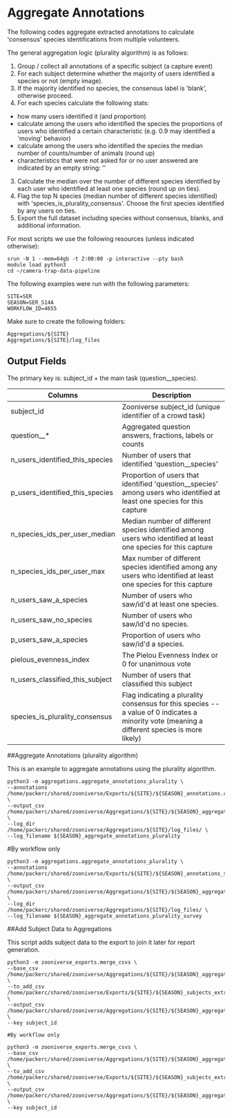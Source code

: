 # Aggregate Annotations
The following codes aggregate extracted annotations to calculate 'consensus' species identifications from multiple volunteers.

The general aggregation logic (plurality algorithm) is as follows:

1. Group / collect all annotations of a specific subject (a capture event)
2. For each subject determine whether the majority of users identified a species or not (empty image).
3. If the majority identified no species, the consensus label is 'blank', otherwise proceed.
4. For each species calculate the following stats:
  - how many users identified it (and proportion)
  - calculate among the users who identified the species the proportions of users who identified a certain characteristic (e.g. 0.9 may identified a 'moving' behavior)
  - calculate among the users who identified the species the median number of counts/number of animals (round up)
  - characteristics that were not asked for or no user answered are indicated by an empty string: ''
3. Calculate the median over the number of different species identified by each user who identified at least one species (round up on ties).
4. Flag the top N species (median number of different species identified) with 'species_is_plurality_consensus'. Choose the first species identified by any users on ties.
5. Export the full dataset including species without consensus, blanks, and additional information.


For most scripts we use the following resources (unless indicated otherwise):
```
srun -N 1 --mem=64gb -t 2:00:00 -p interactive --pty bash
module load python3
cd ~/camera-trap-data-pipeline
```

The following examples were run with the following parameters:
```
SITE=SER
SEASON=SER_S14A
WORKFLOW_ID=4655
```

Make sure to create the following folders:
```
Aggregations/${SITE}
Aggregations/${SITE}/log_files
```

## Output Fields

The primary key is: subject_id + the main task (question__species).

| Columns   | Description |
| --------- | ----------- |
|subject_id | Zooniverse subject_id (unique identifier of a crowd task)
|question__* | Aggregated question answers, fractions, labels or counts
|n_users_identified_this_species | Number of users that identified 'question__species'
|p_users_identified_this_species | Proportion of users that identified 'question__species' among users who identified at least one species for this capture
|n_species_ids_per_user_median | Median number of different species identified among users who identified at least one species for this capture
|n_species_ids_per_user_max | Max number of different species identified among any users who identified at least one species for this capture
|n_users_saw_a_species| Number of users who saw/id'd at least one species.
|n_users_saw_no_species| Number of users who saw/id'd no species.
|p_users_saw_a_species| Proportion of users who saw/id'd a species.
|pielous_evenness_index| The Pielou Evenness Index or 0 for unanimous vote
|n_users_classified_this_subject | Number of users that classified this subject
|species_is_plurality_consensus | Flag indicating a plurality consensus for this species -- a value of 0 indicates a minority vote (meaning a different species is more likely)

##Aggregate Annotations (plurality algorithm)

This is an example to aggregate annotations using the plurality algorithm.

```
python3 -m aggregations.aggregate_annotations_plurality \
--annotations /home/packerc/shared/zooniverse/Exports/${SITE}/${SEASON}_annotations.csv \
--output_csv /home/packerc/shared/zooniverse/Aggregations/${SITE}/${SEASON}_aggregated_plurality_raw.csv \
--log_dir /home/packerc/shared/zooniverse/Aggregations/${SITE}/log_files/ \
--log_filename ${SEASON}_aggregate_annotations_plurality
```
#By workflow only

```
python3 -m aggregations.aggregate_annotations_plurality \
--annotations /home/packerc/shared/zooniverse/Exports/${SITE}/${SEASON}_annotations_survey.csv \
--output_csv /home/packerc/shared/zooniverse/Aggregations/${SITE}/${SEASON}_aggregated_plurality_raw_survey.csv \
--log_dir /home/packerc/shared/zooniverse/Aggregations/${SITE}/log_files/ \
--log_filename ${SEASON}_aggregate_annotations_plurality_survey
```

##Add Subject Data to Aggregations

This script adds subject data to the export to join it later for report generation.

```
python3 -m zooniverse_exports.merge_csvs \
--base_csv /home/packerc/shared/zooniverse/Aggregations/${SITE}/${SEASON}_aggregated_plurality_raw.csv \
--to_add_csv /home/packerc/shared/zooniverse/Exports/${SITE}/${SEASON}_subjects_extracted.csv \
--output_csv /home/packerc/shared/zooniverse/Aggregations/${SITE}/${SEASON}_aggregated_plurality.csv \
--key subject_id
```

```
#By workflow only

python3 -m zooniverse_exports.merge_csvs \
--base_csv /home/packerc/shared/zooniverse/Aggregations/${SITE}/${SEASON}_aggregated_plurality_raw_survey.csv \
--to_add_csv /home/packerc/shared/zooniverse/Exports/${SITE}/${SEASON}_subjects_extracted.csv \
--output_csv /home/packerc/shared/zooniverse/Aggregations/${SITE}/${SEASON}_aggregated_plurality_survey.csv \
--key subject_id

```
